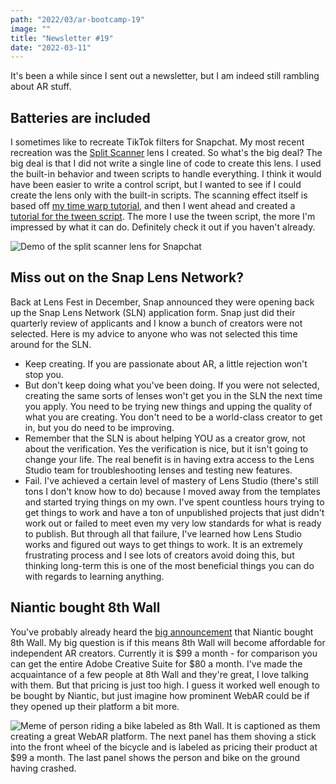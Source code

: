 ```yaml
---
path: "2022/03/ar-bootcamp-19"
image: ""
title: "Newsletter #19"
date: "2022-03-11"
---
```


It's been a while since I sent out a newsletter, but I am indeed still rambling about AR stuff.

## Batteries are included

I sometimes like to recreate TikTok filters for Snapchat. My most recent recreation was the [Split Scanner](https://www.snapchat.com/unlock/?type=SNAPCODE&uuid=af534658df0e440baa176db181c3559a&metadata=01) lens I created. So what's the big deal? The big deal is that I did not write a single line of code to create this lens. I used the built-in behavior and tween scripts to handle everything. I think it would have been easier to write a control script, but I wanted to see if I could create the lens only with the built-in scripts. The scanning effect itself is based off [my time warp tutorial](https://arbootcamp.com/snapchat-intermediate/time-warp), and then I went ahead and created a [tutorial for the tween script](https://arbootcamp.com/snapchat-intermediate/tween-script-pro). The more I use the tween script, the more I'm impressed by what it can do. Definitely check it out if you haven't already.

![Demo of the split scanner lens for Snapchat](/images/newsletter/2022/03/split-scanner.gif)

## Miss out on the Snap Lens Network?

Back at Lens Fest in December, Snap announced they were opening back up the Snap Lens Network (SLN) application form. Snap just did their quarterly review of applicants and I know a bunch of creators were not selected. Here is my advice to anyone who was not selected this time around for the SLN.

- Keep creating. If you are passionate about AR, a little rejection won't stop you.
- But don't keep doing what you've been doing. If you were not selected, creating the same sorts of lenses won't get you in the SLN the next time you apply. You need to be trying new things and upping the quality of what you are creating. You don't need to be a world-class creator to get in, but you do need to be improving.
- Remember that the SLN is about helping YOU as a creator grow, not about the verification. Yes the verification is nice, but it isn't going to change your life. The real benefit is in having extra access to the Lens Studio team for troubleshooting lenses and testing new features.
- Fail. I've achieved a certain level of mastery of Lens Studio (there's still tons I don't know how to do) because I moved away from the templates and started trying things on my own. I've spent countless hours trying to get things to work and have a ton of unpublished projects that just didn't work out or failed to meet even my very low standards for what is ready to publish. But through all that failure, I've learned how Lens Studio works and figured out ways to get things to work. It is an extremely frustrating process and I see lots of creators avoid doing this, but thinking long-term this is one of the most beneficial things you can do with regards to learning anything.


## Niantic bought 8th Wall

You've probably already heard the [big announcement](https://www.8thwall.com/blog/post/68143455050/8th-wall-is-joining-niantic) that Niantic bought 8th Wall. My big question is if this means 8th Wall will become affordable for independent AR creators. Currently it is $99 a month - for comparison you can get the entire Adobe Creative Suite for $80 a month. I've made the acquaintance of a few people at 8th Wall and they're great, I love talking with them. But that pricing is just too high. I guess it worked well enough to be bought by Niantic, but just imagine how prominent WebAR could be if they opened up their platform a bit more.

![Meme of person riding a bike labeled as 8th Wall. It is captioned as them creating a great WebAR platform. The next panel has them shoving a stick into the front wheel of the bicycle and is labeled as pricing their product at $99 a month. The last panel shows the person and bike on the ground having crashed.](/images/newsletter/2022/03/8th-wall-meme.jpg)
